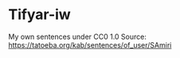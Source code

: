# Tifyar-iw
My own sentences under CC0 1.0
Source: https://tatoeba.org/kab/sentences/of_user/SAmiri
